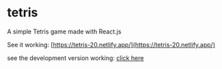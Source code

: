 # tetris
A simple Tetris game made with React.js

See it working: [https://tetris-20.netlify.app/](https://tetris-20.netlify.app/)

see the development version working: [click here](https://tetris-stage-develop-a3exakrmr.herokuapp.com/)
